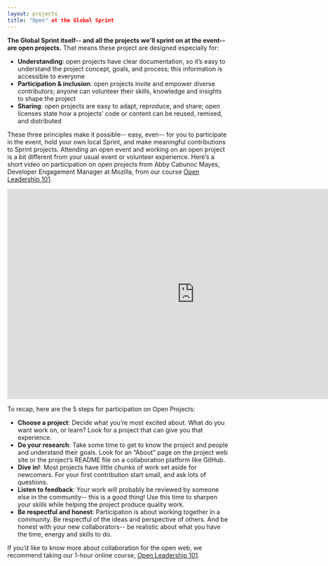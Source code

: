```yaml
---
layout: projects
title: "Open" at the Global Sprint
---
```


**The Global Sprint itself-- and all the projects we'll sprint on at the event-- are open projects.** That means these project are designed especially  for: 

* **Understanding**: open projects have clear documentation, so it’s easy to understand the project concept, goals, and process; this information is accessible to everyone
* **Participation & inclusion**: open projects invite and empower diverse contributors; anyone can volunteer their skills, knowledge and insights to shape the project
* **Sharing**: open projects are easy to adapt, reproduce, and share; open licenses state how a projects’ code or content can be reused, remixed, and distributed

These three principles make it possible-- easy, even-- for you to participate in the event, hold your own local Sprint, and make meaningful contributions to Sprint projects. Attending an open event and working on an open project is a bit different from your usual event or volunteer experience. Here’s a short video on participation on open projects from Abby Cabunoc Mayes, Developer Engagement Manager at Mozilla, from our course [Open Leadership 101](https://mozilla.teachable.com/p/open-leadership-101).

<iframe width="853" height="480" src="https://www.youtube.com/embed/m-b3hdxvSMU" frameborder="0" allowfullscreen></iframe>

To recap, here are the 5 steps for participation on Open Projects:

* **Choose a project**: Decide what you’re most excited about. What do you want work on, or learn? Look for a project that can give you that experience.     
* **Do your research**: Take some time to get to know the project and people and understand their goals. Look for an “About” page on the project web site or the project’s README file on a collaboration platform like GitHub.     
* **Dive in!**: Most projects have little chunks of work set aside for newcomers. For your first contribution start small, and ask lots of questions.     
* **Listen to feedback**: Your work will probably be reviewed by someone else in the community-- this is a good thing! Use this time to sharpen your skills while helping the project produce quality work.     
* **Be respectful and honest**: Participation is about working together in a community. Be respectful of the ideas and perspective of others. And be honest with your new collaborators-- be realistic about what you have the time, energy and skills to do.     


If you’d like to know more about collaboration for the open web, we recommend taking our 1-hour online course, [Open Leadership 101](https://mozilla.teachable.com/p/open-leadership-101).
